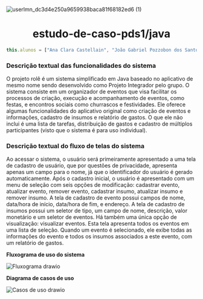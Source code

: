 
 ![userlmn_dc3d4e250a9659938baca81f68182ed6 (1)](https://github.com/role-pi/estudo-de-caso-pds1/assets/111303609/b04f637e-e97a-4eac-90c1-9bfbd9e23eb0)

<h1 align="center">estudo-de-caso-pds1/java</h1> 

 ```javascript
this.alunos = ["Ana Clara Castellain", "João Gabriel Pozzobon dos Santos", "Maiara Junches Seemann"]
```

### Descrição textual das funcionalidades do sistema

O projeto rolê  é um sistema simplificado em Java baseado no aplicativo de mesmo nome sendo desenvolvido como Projeto Integrador pelo grupo. O sistema consiste em um organizador de eventos que visa facilitar os processos de criação, execução e acompanhamento de eventos, como festas, e encontros sociais como churrascos e festividades. Ele oferece algumas funcionalidades do aplicativo original como criação de eventos e informações, cadastro de insumos e relatório de gastos. O que ele não inclui é uma lista de tarefas, distribuição de gastos e cadastro de múltiplos participantes (visto que o sistema é para uso individual).

### Descrição textual do fluxo de telas do sistema

Ao acessar o sistema, o usuário será primeiramente apresentado a uma tela de cadastro de usuário, que por questões de privacidade, apresenta apenas um campo para o nome, já que o  identificador do usuário é gerado automaticamente. Após o cadastro inicial, o usuário é apresentado com um menu de seleção com seis opções de modificação: cadastrar evento, atualizar evento, remover evento, cadastrar insumo, atualizar insumo e remover insumo. A tela de cadastro de evento possui campos de nome, data/hora de início, data/hora de fim, e endereço. A tela de cadastro de insumos possui um seletor de tipo, um campo de nome, descrição, valor monetário e um seletor de eventos. 
Há também uma única opção de visualização: visualizar eventos. Esta tela apresenta todos os eventos em uma lista de seleção. Quando um evento é selecionado, ele exibe todas as informações do evento e todos os insumos associados a este evento, com um relatório de gastos.


**Fluxograma de uso do sistema**

![Fluxograma drawio](https://github.com/role-pi/estudo-de-caso-pds1/assets/111303609/3604d71a-3173-48bc-b635-5dd37df8fe99)


**Diagrama de casos de uso**

![Casos de uso drawio](https://github.com/role-pi/estudo-de-caso-pds1/assets/111303609/3a6ec8a3-375e-420d-9c37-55e150c57302)


  


